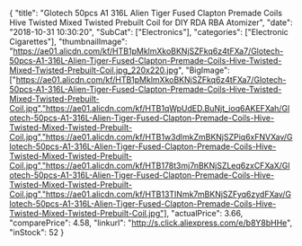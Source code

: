 {
	"title": "Glotech 50pcs A1 316L Alien Tiger Fused Clapton Premade Coils Hive Twisted Mixed Twisted Prebuilt Coil for DIY RDA RBA Atomizer",
	"date": "2018-10-31 10:30:20",
	"SubCat": ["Electronics"],
	"categories": ["Electronic Cigarettes"],
	"thumbnailImage": "https://ae01.alicdn.com/kf/HTB1pMklmXkoBKNjSZFkq6z4tFXa7/Glotech-50pcs-A1-316L-Alien-Tiger-Fused-Clapton-Premade-Coils-Hive-Twisted-Mixed-Twisted-Prebuilt-Coil.jpg_220x220.jpg",
	"BigImage": ["https://ae01.alicdn.com/kf/HTB1pMklmXkoBKNjSZFkq6z4tFXa7/Glotech-50pcs-A1-316L-Alien-Tiger-Fused-Clapton-Premade-Coils-Hive-Twisted-Mixed-Twisted-Prebuilt-Coil.jpg","https://ae01.alicdn.com/kf/HTB1qWpUdED.BuNjt_ioq6AKEFXah/Glotech-50pcs-A1-316L-Alien-Tiger-Fused-Clapton-Premade-Coils-Hive-Twisted-Mixed-Twisted-Prebuilt-Coil.jpg","https://ae01.alicdn.com/kf/HTB1w3dlmkZmBKNjSZPiq6xFNVXav/Glotech-50pcs-A1-316L-Alien-Tiger-Fused-Clapton-Premade-Coils-Hive-Twisted-Mixed-Twisted-Prebuilt-Coil.jpg","https://ae01.alicdn.com/kf/HTB178t3mj7nBKNjSZLeq6zxCFXaX/Glotech-50pcs-A1-316L-Alien-Tiger-Fused-Clapton-Premade-Coils-Hive-Twisted-Mixed-Twisted-Prebuilt-Coil.jpg","https://ae01.alicdn.com/kf/HTB13TINmk7mBKNjSZFyq6zydFXav/Glotech-50pcs-A1-316L-Alien-Tiger-Fused-Clapton-Premade-Coils-Hive-Twisted-Mixed-Twisted-Prebuilt-Coil.jpg"],
	"actualPrice": 3.66,
	"comparePrice": 4.58,
	"linkurl": "http://s.click.aliexpress.com/e/b8Y8bHHe",
	"inStock": 52
}
